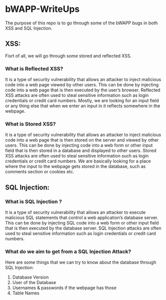 # bWAPP-WriteUps

The purpose of this repo is to go through some of the bWAPP bugs in both XSS and SQL Injection.

## XSS:

Fisrt of all, we will go through some stored and reflected XSS.

### What is Reflected XSS?

It is a type of security vulnerability that allows an attacker to inject malicious code into a web page viewed by other users. This can be done by injecting code into a web page that is then executed by the user’s browser. Reflected XSS attacks are often used to steal sensitive information such as login credentials or credit card numbers.
Mostly, we are looking for an input field or any thing else that when we enter an input in it reflects somewhere in the webpage.

### What is Stored XSS?

It is a type of security vulnerability that allows an attacker to inject malicious code into a web page that is then stored on the server and viewed by other users. This can be done by injecting code into a web form or other input field that is then stored in a database and displayed to other users. Stored XSS attacks are often used to steal sensitive information such as login credentials or credit card numbers. We are basically looking for a place where the input to the webpage gets stored in the database, such as comments section or cookies etc.

## SQL Injection:

### What is SQL Injection ?

It is a type of security vulnerability that allows an attacker to execute malicious SQL statements that control a web application’s database server. This can be done by injecting SQL code into a web form or other input field that is then executed by the database server. SQL Injection attacks are often used to steal sensitive information such as login credentials or credit card numbers.

### What do we aim to get from a SQL Injection Attack?

Here are some things that we can try to know about the database through SQL Injection:

1. Database Version
2. User of the Database
3. Usernames & passwords if the webpage has those
4. Table Names 

